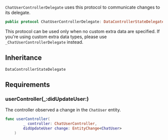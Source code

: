 
`ChatUserControllerDelegate` uses this protocol to communicate changes to its delegate.

``` swift
public protocol ChatUserControllerDelegate: DataControllerStateDelegate 
```

This protocol can be used only when no custom extra data are specified. If you're using custom extra data types,
please use `_ChatUserControllerDelegate` instead.

## Inheritance

`DataControllerStateDelegate`

## Requirements

### userController(\_:​didUpdateUser:​)

The controller observed a change in the `ChatUser` entity.

``` swift
func userController(
        _ controller: ChatUserController,
        didUpdateUser change: EntityChange<ChatUser>
    )
```
